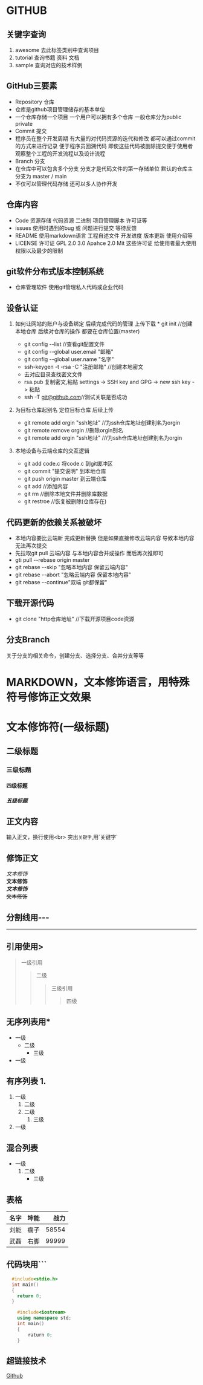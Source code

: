 # GITHUB
## 关键字查询
1. awesome   去此标签类别中查询项目
2. tutorial  查询书籍  资料  文档
3. sample  查询对应的技术样例

## GitHub三要素
* Repository  仓库
* 仓库是github项目管理储存的基本单位
* 一个仓库存储一个项目  一个用户可以拥有多个仓库  一般仓库分为public  private
* Commit  提交
* 程序员在整个开发周期  有大量的对代码资源的迭代和修改  都可以通过commit的方式来进行记录  便于程序员回溯代码  即使这些代码被删除提交便于使用者观察整个工程的开发流程以及设计流程
* Branch  分支
* 在仓库中可以包含多个分支  分支才是代码文件的第一存储单位  默认的仓库主分支为  master / main
* 不仅可以管理代码存储  还可以多人协作开发

## 仓库内容
* Code  资源存储  代码资源  二进制  项目管理脚本  许可证等
* issues  使用时遇到的bug 或 问题进行提交  等待反馈
* README  使用markdown语言  工程自述文件  开发进度  版本更新  使用介绍等
* LICENSE  许可证  GPL 2.0  3.0    Apahce 2.0   Mit  这些许可证  给使用者最大使用权限以及最少的限制

## git软件分布式版本控制系统
* 仓库管理软件  使用git管理私人代码或企业代码

## 设备认证
1. 如何让网站的账户与设备绑定  后续完成代码的管理  上传下载
    	* git init  //创建本地仓库  后续对仓库的操作  都要在仓库位置(master)
	* git config --list //查看git配置文件
	* git config --global user.email "邮箱"
	* git config --global user.name "名字"
	* ssh-keygen -t -rsa -C "注册邮箱"  //创建本地密文
	* 去对应目录查找密文文件
	* rsa.pub 复制密文,粘贴 settings -> SSH key and GPG -> new ssh key -> 粘贴
	* ssh -T git@github.com//测试关联是否成功
2. 为目标仓库起别名  定位目标仓库  后续上传

	* git remote add orgin "ssh地址"  //为ssh仓库地址创建别名为orgin
	* git remote remove orgin //删除orgin别名
	* git remote add orgin "ssh地址"  ///为ssh仓库地址创建别名为orgin
3. 本地设备与云端仓库的交互逻辑
   * git add code.c  将code.c 到git缓冲区
   * git commit "提交说明" 到本地仓库
   * git push origin master  到云端仓库
   * git add //添加内容
   * git rm  //删除本地文件并删除库数据
   * git restroe  //恢复被删除(仓库存在)

## 代码更新的依赖关系被破坏
* 本地内容要比云端新  完成更新替换  但是如果直接修改云端内容  导致本地内容无法再次提交
* 先拉取git pull 云端内容  与本地内容合并或操作 而后再次推即可
* gti pull --rebase origin master
* git rebase --skip "忽略本地内容  保留云端内容"
* git rebase --abort "忽略云端内容  保留本地内容"
* git rebase --continue"双端 git都保留"

## 下载开源代码
* git clone "http仓库地址" //下载开源项目code资源

## 分支Branch
关于分支的相关命令，创建分支、选择分支、合并分支等等

# MARKDOWN，文本修饰语言，用特殊符号修饰正文效果

# 文本修饰符(一级标题)
## 二级标题
### 三级标题
#### 四级标题
##### 五级标题

## 正文内容
输入正文，换行使用\<br\>
突出`关键字`,用\`关键字\`
## 修饰正文
*文本修饰*<br>
**文本修饰**<br>
***文本修饰***<br>
~~文本修饰~~

## 分割线用\-\-\-
---

## 引用使用\>
> 一级引用
>> 二级
>>> 三级引用
>>>> 四级

## 无序列表用\*
* 一级
  * 二级
    * 三级
* 一级

## 有序列表 1\.
1. 一级
   1. 二级
   2. 二级
      1. 三级
2. 一级

## 混合列表
* 一级
  1. 二级
     * 三级

## 表格
名字|坤能|战力
--|:--:|--:
刘能|瘸子|58554
武磊|右脚|99999

## 代码块用\`\`\`
```c
  #include<stdio.h>
  int main()
  {
	return 0;
  }	
```
```cpp
	#include<iostream>
	using namespace std;
	int main()
	{
		raturn 0;
	}
```
## 超链接技术
[Github](https://www.github.com "点击访问")


